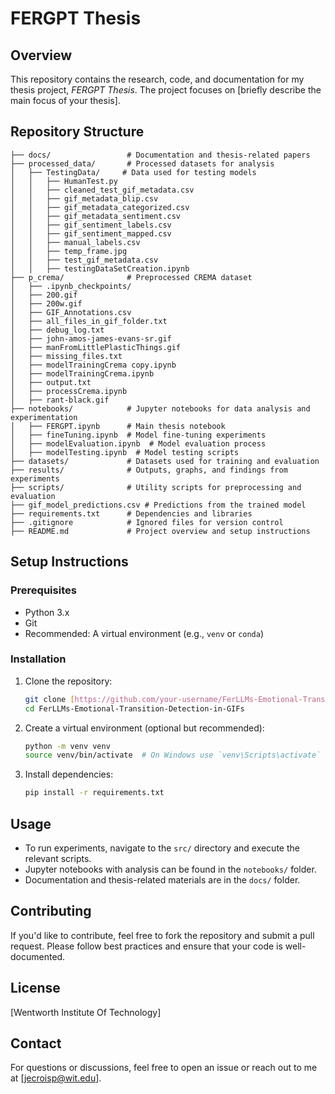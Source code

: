 # FERGPT Thesis

## Overview
This repository contains the research, code, and documentation for my thesis project, *FERGPT Thesis*. The project focuses on [briefly describe the main focus of your thesis].

## Repository Structure
```
├── docs/                 # Documentation and thesis-related papers
├── processed_data/       # Processed datasets for analysis
│   ├── TestingData/     # Data used for testing models
│   │   ├── HumanTest.py
│   │   ├── cleaned_test_gif_metadata.csv
│   │   ├── gif_metadata_blip.csv
│   │   ├── gif_metadata_categorized.csv
│   │   ├── gif_metadata_sentiment.csv
│   │   ├── gif_sentiment_labels.csv
│   │   ├── gif_sentiment_mapped.csv
│   │   ├── manual_labels.csv
│   │   ├── temp_frame.jpg
│   │   ├── test_gif_metadata.csv
│   │   ├── testingDataSetCreation.ipynb
├── p_crema/              # Preprocessed CREMA dataset
│   ├── .ipynb_checkpoints/
│   ├── 200.gif
│   ├── 200w.gif
│   ├── GIF_Annotations.csv
│   ├── all_files_in_gif_folder.txt
│   ├── debug_log.txt
│   ├── john-amos-james-evans-sr.gif
│   ├── manFromLittlePlasticThings.gif
│   ├── missing_files.txt
│   ├── modelTrainingCrema copy.ipynb
│   ├── modelTrainingCrema.ipynb
│   ├── output.txt
│   ├── processCrema.ipynb
│   ├── rant-black.gif
├── notebooks/            # Jupyter notebooks for data analysis and experimentation
│   ├── FERGPT.ipynb      # Main thesis notebook
│   ├── fineTuning.ipynb  # Model fine-tuning experiments
│   ├── modelEvaluation.ipynb  # Model evaluation process
│   ├── modelTesting.ipynb  # Model testing scripts
├── datasets/             # Datasets used for training and evaluation
├── results/              # Outputs, graphs, and findings from experiments
├── scripts/              # Utility scripts for preprocessing and evaluation
├── gif_model_predictions.csv # Predictions from the trained model
├── requirements.txt      # Dependencies and libraries
├── .gitignore            # Ignored files for version control
├── README.md             # Project overview and setup instructions
```

## Setup Instructions
### Prerequisites
- Python 3.x
- Git
- Recommended: A virtual environment (e.g., `venv` or `conda`)

### Installation
1. Clone the repository:
   ```bash
   git clone [https://github.com/your-username/FerLLMs-Emotional-Transition-Detection-in-GIFs](https://github.com/jecroispatwit/FerLLMs-Emotional-Transition-Detection-in-GIFs).git
   cd FerLLMs-Emotional-Transition-Detection-in-GIFs
   ```
2. Create a virtual environment (optional but recommended):
   ```bash
   python -m venv venv
   source venv/bin/activate  # On Windows use `venv\Scripts\activate`
   ```
3. Install dependencies:
   ```bash
   pip install -r requirements.txt
   ```

## Usage
- To run experiments, navigate to the `src/` directory and execute the relevant scripts.
- Jupyter notebooks with analysis can be found in the `notebooks/` folder.
- Documentation and thesis-related materials are in the `docs/` folder.

## Contributing
If you'd like to contribute, feel free to fork the repository and submit a pull request. Please follow best practices and ensure that your code is well-documented.

## License
[Wentworth Institute Of Technology]

## Contact
For questions or discussions, feel free to open an issue or reach out to me at [jecroisp@wit.edu].


